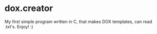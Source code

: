 # dox.creator
My first simple program written in C, that makes DOX templates, can read .txt's. Enjoy! :)
